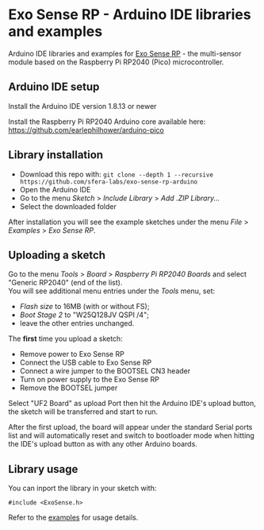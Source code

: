 # Exo Sense RP - Arduino IDE libraries and examples

Arduino IDE libraries and examples for [Exo Sense RP](https://www.sferalabs.cc/product/exo-sense-rp/) - the multi-sensor module based on the Raspberry Pi RP2040 (Pico) microcontroller.

## Arduino IDE setup

Install the Arduino IDE version 1.8.13 or newer

Install the Raspberry Pi RP2040 Arduino core available here:
https://github.com/earlephilhower/arduino-pico

## Library installation

- Download this repo with: `git clone --depth 1 --recursive https://github.com/sfera-labs/exo-sense-rp-arduino`
- Open the Arduino IDE
- Go to the menu *Sketch* > *Include Library* > *Add .ZIP Library...*
- Select the downloaded folder

After installation you will see the example sketches under the menu *File* > *Examples* > *Exo Sense RP*.

## Uploading a sketch

Go to the menu *Tools* > *Board* > *Raspberry Pi RP2040 Boards* and select "Generic RP2040" (end of the list).    
You will see additional menu entries under the *Tools* menu, set:
- *Flash size* to 16MB (with or without FS);
- *Boot Stage 2* to "W25Q128JV QSPI /4";
- leave the other entries unchanged.

The **first** time you upload a sketch:
- Remove power to Exo Sense RP
- Connect the USB cable to Exo Sense RP
- Connect a wire jumper to the BOOTSEL CN3 header
- Turn on power supply to the Exo Sense RP
- Remove the BOOTSEL jumper

Select "UF2 Board" as upload Port then hit the Arduino IDE's upload button, the sketch will be transferred and start to run.

After the first upload, the board will appear under the standard Serial ports list and will automatically reset and switch to bootloader mode when hitting the IDE's upload button as with any other Arduino boards.

## Library usage

You can inport the library in your sketch with:

    #include <ExoSense.h>

Refer to the [examples](./examples) for usage details.
